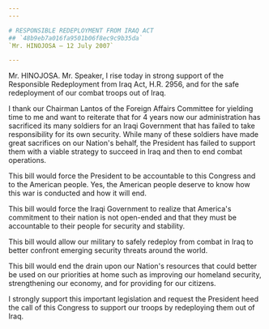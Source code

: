 ```yaml
---
---

# RESPONSIBLE REDEPLOYMENT FROM IRAQ ACT
## `48b9eb7a016fa9501b06f8ec9c9b35da`
`Mr. HINOJOSA — 12 July 2007`

---
```



Mr. HINOJOSA. Mr. Speaker, I rise today in strong support of the 
Responsible Redeployment from Iraq Act, H.R. 2956, and for the safe 
redeployment of our combat troops out of Iraq.

I thank our Chairman Lantos of the Foreign Affairs Committee for 
yielding time to me and want to reiterate that for 4 years now our 
administration has sacrificed its many soldiers for an Iraqi Government 
that has failed to take responsibility for its own security. While many 
of these soldiers have made great sacrifices on our Nation's behalf, 
the President has failed to support them with a viable strategy to 
succeed in Iraq and then to end combat operations.

This bill would force the President to be accountable to this 
Congress and to the American people. Yes, the American people deserve 
to know how this war is conducted and how it will end.

This bill would force the Iraqi Government to realize that America's 
commitment to their nation is not open-ended and that they must be 
accountable to their people for security and stability.

This bill would allow our military to safely redeploy from combat in 
Iraq to better confront emerging security threats around the world.

This bill would end the drain upon our Nation's resources that could 
better be used on our priorities at home such as improving our homeland 
security, strengthening our economy, and for providing for our 
citizens.

I strongly support this important legislation and request the 
President heed the call of this Congress to support our troops by 
redeploying them out of Iraq.
